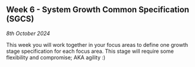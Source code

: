 ## Week 6 - System Growth Common Specification (SGCS)

*8th October 2024*

This week you will work together in your focus areas to define one growth stage specification for each focus area. This stage will require some flexibility and compromise; AKA agility :)

